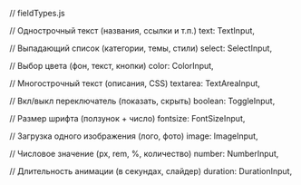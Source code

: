 // fieldTypes.js

// Однострочный текст (названия, ссылки и т.п.)
text: TextInput,

// Выпадающий список (категории, темы, стили)
select: SelectInput,

// Выбор цвета (фон, текст, кнопки)
color: ColorInput,

// Многострочный текст (описания, CSS)
textarea: TextAreaInput,

// Вкл/выкл переключатель (показать, скрыть)
boolean: ToggleInput,

// Размер шрифта (ползунок + число)
fontsize: FontSizeInput,

// Загрузка одного изображения (лого, фото)
image: ImageInput,

// Числовое значение (px, rem, %, количество)
number: NumberInput,

// Длительность анимации (в секундах, слайдер)
duration: DurationInput,
